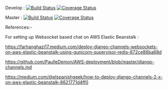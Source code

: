 Develop :
[![Build Status](https://app.travis-ci.com/gcivil-nyu-org/Wednesday-Fall2023-Team-4.svg?branch=develop)](https://app.travis-ci.com/gcivil-nyu-org/Wednesday-Fall2023-Team-4)
[![Coverage Status](https://coveralls.io/repos/github/gcivil-nyu-org/Wednesday-Fall2023-Team-4/badge.svg?branch=develop)](https://coveralls.io/github/gcivil-nyu-org/Wednesday-Fall2023-Team-4?branch=develop)

Master :
[![Build Status](https://app.travis-ci.com/gcivil-nyu-org/Wednesday-Fall2023-Team-4.svg?branch=master)](https://app.travis-ci.com/gcivil-nyu-org/Wednesday-Fall2023-Team-4)
[![Coverage Status](https://coveralls.io/repos/github/gcivil-nyu-org/Wednesday-Fall2023-Team-4/badge.svg?branch=master)](https://coveralls.io/github/gcivil-nyu-org/Wednesday-Fall2023-Team-4?branch=master)

References:-

For setting up Websocket based chat on AWS Elastic Beanstalk :

https://farhanghazi17.medium.com/deploy-django-channels-websockets-on-aws-elastic-beanstalk-using-gunicorn-supervisor-redis-872ce86ba68d

https://github.com/PaulleDemon/AWS-deployment/blob/master/django-channels.md

https://medium.com/@elspanishgeek/how-to-deploy-django-channels-2-x-on-aws-elastic-beanstalk-8621771d4ff0
